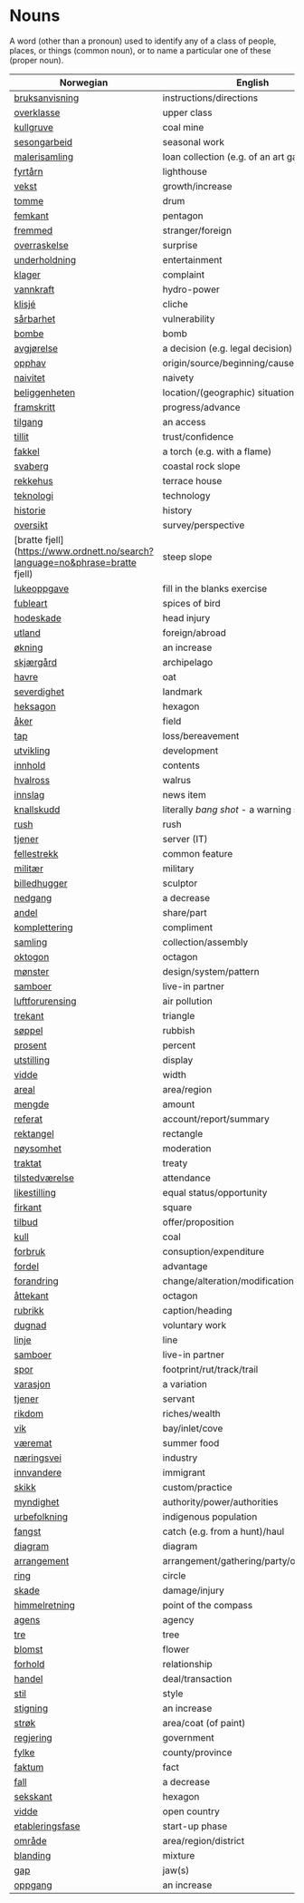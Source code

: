# Nouns

A word (other than a pronoun) used to identify any of a class of people, places, or things (common noun), or to name a particular one of these (proper noun).

| Norwegian | English | Gender |
| --- | --- | --- |
| [bruksanvisning](https://www.ordnett.no/search?language=no&phrase=bruksanvisning) | instructions/directions | m |
| [overklasse](https://www.ordnett.no/search?language=no&phrase=overklasse) | upper class | m |
| [kullgruve](https://www.ordnett.no/search?language=no&phrase=kullgruve) | coal mine | m |
| [sesongarbeid](https://www.ordnett.no/search?language=no&phrase=sesongarbeid) | seasonal work | i |
| [malerisamling](https://www.ordnett.no/search?language=no&phrase=malerisamling) | loan collection (e.g. of an art gallery) | m |
| [fyrtårn](https://www.ordnett.no/search?language=no&phrase=fyrtårn) | lighthouse | i |
| [vekst](https://www.ordnett.no/search?language=no&phrase=vekst) | growth/increase | m |
| [tomme](https://www.ordnett.no/search?language=no&phrase=tomme) | drum | m |
| [femkant](https://www.ordnett.no/search?language=no&phrase=femkant) | pentagon | m |
| [fremmed](https://www.ordnett.no/search?language=no&phrase=fremmed) | stranger/foreign | m |
| [overraskelse](https://www.ordnett.no/search?language=no&phrase=overraskelse) | surprise | m |
| [underholdning](https://www.ordnett.no/search?language=no&phrase=underholdning) | entertainment | m |
| [klager](https://www.ordnett.no/search?language=no&phrase=klager) | complaint | m |
| [vannkraft](https://www.ordnett.no/search?language=no&phrase=vannkraft) | hydro-power | m |
| [klisjé](https://www.ordnett.no/search?language=no&phrase=klisjé) | cliche | m |
| [sårbarhet](https://www.ordnett.no/search?language=no&phrase=sårbarhet) | vulnerability | m |
| [bombe](https://www.ordnett.no/search?language=no&phrase=bombe) | bomb | m |
| [avgjørelse](https://www.ordnett.no/search?language=no&phrase=avgjørelse) | a decision (e.g. legal decision) | m |
| [opphav](https://www.ordnett.no/search?language=no&phrase=opphav) | origin/source/beginning/cause | i |
| [naivitet](https://www.ordnett.no/search?language=no&phrase=naivitet) | naivety | m |
| [beliggenheten](https://www.ordnett.no/search?language=no&phrase=beliggenheten) | location/(geographic) situation | m/f |
| [framskritt](https://www.ordnett.no/search?language=no&phrase=framskritt) | progress/advance | i |
| [tilgang](https://www.ordnett.no/search?language=no&phrase=tilgang) | an access | i |
| [tillit](https://www.ordnett.no/search?language=no&phrase=tillit) | trust/confidence | m |
| [fakkel](https://www.ordnett.no/search?language=no&phrase=fakkel) | a torch (e.g. with a flame) | m |
| [svaberg](https://www.ordnett.no/search?language=no&phrase=svaberg) | coastal rock slope | i |
| [rekkehus](https://www.ordnett.no/search?language=no&phrase=rekkehus) | terrace house | i |
| [teknologi](https://www.ordnett.no/search?language=no&phrase=teknologi) | technology | m |
| [historie](https://www.ordnett.no/search?language=no&phrase=historie) | history | m/f |
| [oversikt](https://www.ordnett.no/search?language=no&phrase=oversikt) | survey/perspective | m |
| [bratte fjell](https://www.ordnett.no/search?language=no&phrase=bratte fjell) | steep slope | m |
| [lukeoppgave](https://www.ordnett.no/search?language=no&phrase=lukeoppgave) | fill in the blanks exercise | m |
| [fubleart](https://www.ordnett.no/search?language=no&phrase=fubleart) | spices of bird | m/f |
| [hodeskade](https://www.ordnett.no/search?language=no&phrase=hodeskade) | head injury | m |
| [utland](https://www.ordnett.no/search?language=no&phrase=utland) | foreign/abroad | m |
| [økning](https://www.ordnett.no/search?language=no&phrase=økning) | an increase | m |
| [skjærgård](https://www.ordnett.no/search?language=no&phrase=skjærgård) | archipelago | m |
| [havre](https://www.ordnett.no/search?language=no&phrase=havre) | oat | m |
| [severdighet](https://www.ordnett.no/search?language=no&phrase=severdighet) | landmark | m |
| [heksagon](https://www.ordnett.no/search?language=no&phrase=heksagon) | hexagon | m |
| [åker](https://www.ordnett.no/search?language=no&phrase=åker) | field | m |
| [tap](https://www.ordnett.no/search?language=no&phrase=tap) | loss/bereavement | i |
| [utvikling](https://www.ordnett.no/search?language=no&phrase=utvikling) | development | m |
| [innhold](https://www.ordnett.no/search?language=no&phrase=innhold) | contents | i |
| [hvalross](https://www.ordnett.no/search?language=no&phrase=hvalross) | walrus | m |
| [innslag](https://www.ordnett.no/search?language=no&phrase=innslag) | news item | i |
| [knallskudd](https://www.ordnett.no/search?language=no&phrase=knallskudd) | literally _bang shot_ - a warning shot gun | i |
| [rush](https://www.ordnett.no/search?language=no&phrase=rush) | rush | i |
| [tjener](https://www.ordnett.no/search?language=no&phrase=tjener) | server (IT) | m |
| [fellestrekk](https://www.ordnett.no/search?language=no&phrase=fellestrekk) | common feature | i |
| [militær](https://www.ordnett.no/search?language=no&phrase=militær) | military | m |
| [billedhugger](https://www.ordnett.no/search?language=no&phrase=billedhugger) | sculptor | m |
| [nedgang](https://www.ordnett.no/search?language=no&phrase=nedgang) | a decrease | m |
| [andel](https://www.ordnett.no/search?language=no&phrase=andel) | share/part | m |
| [komplettering](https://www.ordnett.no/search?language=no&phrase=komplettering) | compliment | m |
| [samling](https://www.ordnett.no/search?language=no&phrase=samling) | collection/assembly | m |
| [oktogon](https://www.ordnett.no/search?language=no&phrase=oktogon) | octagon | m |
| [mønster](https://www.ordnett.no/search?language=no&phrase=mønster) | design/system/pattern | i |
| [samboer](https://www.ordnett.no/search?language=no&phrase=samboer) | live-in partner | m |
| [luftforurensing](https://www.ordnett.no/search?language=no&phrase=luftforurensing) | air pollution | m |
| [trekant](https://www.ordnett.no/search?language=no&phrase=trekant) | triangle | m |
| [søppel](https://www.ordnett.no/search?language=no&phrase=søppel) | rubbish | i |
| [prosent](https://www.ordnett.no/search?language=no&phrase=prosent) | percent | m |
| [utstilling](https://www.ordnett.no/search?language=no&phrase=utstilling) | display | m |
| [vidde](https://www.ordnett.no/search?language=no&phrase=vidde) | width | m/f |
| [areal](https://www.ordnett.no/search?language=no&phrase=areal) | area/region | i |
| [mengde](https://www.ordnett.no/search?language=no&phrase=mengde) | amount | m |
| [referat](https://www.ordnett.no/search?language=no&phrase=referat) | account/report/summary | i |
| [rektangel](https://www.ordnett.no/search?language=no&phrase=rektangel) | rectangle | i |
| [nøysomhet](https://www.ordnett.no/search?language=no&phrase=nøysomhet) | moderation | m |
| [traktat](https://www.ordnett.no/search?language=no&phrase=traktat) | treaty | m |
| [tilstedværelse](https://www.ordnett.no/search?language=no&phrase=tilstedværelse) | attendance | i |
| [likestilling](https://www.ordnett.no/search?language=no&phrase=likestilling) | equal status/opportunity | m |
| [firkant](https://www.ordnett.no/search?language=no&phrase=firkant) | square | m |
| [tilbud](https://www.ordnett.no/search?language=no&phrase=tilbud) | offer/proposition | i |
| [kull](https://www.ordnett.no/search?language=no&phrase=kull) | coal | i |
| [forbruk](https://www.ordnett.no/search?language=no&phrase=forbruk) | consuption/expenditure | i |
| [fordel](https://www.ordnett.no/search?language=no&phrase=fordel) | advantage | m |
| [forandring](https://www.ordnett.no/search?language=no&phrase=forandring) | change/alteration/modification | m |
| [åttekant](https://www.ordnett.no/search?language=no&phrase=åttekant) | octagon | m |
| [rubrikk](https://www.ordnett.no/search?language=no&phrase=rubrikk) | caption/heading | m |
| [dugnad](https://www.ordnett.no/search?language=no&phrase=dugnad) | voluntary work | m |
| [linje](https://www.ordnett.no/search?language=no&phrase=linje) | line | m |
| [samboer](https://www.ordnett.no/search?language=no&phrase=samboer) | live-in partner | m |
| [spor](https://www.ordnett.no/search?language=no&phrase=spor) | footprint/rut/track/trail | i |
| [varasjon](https://www.ordnett.no/search?language=no&phrase=varasjon) | a variation | m |
| [tjener](https://www.ordnett.no/search?language=no&phrase=tjener) | servant | m |
| [rikdom](https://www.ordnett.no/search?language=no&phrase=rikdom) | riches/wealth | m |
| [vik](https://www.ordnett.no/search?language=no&phrase=vik) | bay/inlet/cove | m |
| [væremat](https://www.ordnett.no/search?language=no&phrase=væremat) | summer food | m |
| [næringsvei](https://www.ordnett.no/search?language=no&phrase=næringsvei) | industry | m |
| [innvandere](https://www.ordnett.no/search?language=no&phrase=innvandere) | immigrant | m |
| [skikk](https://www.ordnett.no/search?language=no&phrase=skikk) | custom/practice | m |
| [myndighet](https://www.ordnett.no/search?language=no&phrase=myndighet) | authority/power/authorities | m |
| [urbefolkning](https://www.ordnett.no/search?language=no&phrase=urbefolkning) | indigenous population | m |
| [fangst](https://www.ordnett.no/search?language=no&phrase=fangst) | catch (e.g. from a hunt)/haul | m |
| [diagram](https://www.ordnett.no/search?language=no&phrase=diagram) | diagram | i |
| [arrangement](https://www.ordnett.no/search?language=no&phrase=arrangement) | arrangement/gathering/party/organisation | i |
| [ring](https://www.ordnett.no/search?language=no&phrase=ring) | circle | m |
| [skade](https://www.ordnett.no/search?language=no&phrase=skade) | damage/injury | m |
| [himmelretning](https://www.ordnett.no/search?language=no&phrase=himmelretning) | point of the compass | m |
| [agens](https://www.ordnett.no/search?language=no&phrase=agens) | agency | m |
| [tre](https://www.ordnett.no/search?language=no&phrase=tre) | tree | i |
| [blomst](https://www.ordnett.no/search?language=no&phrase=blomst) | flower | m |
| [forhold](https://www.ordnett.no/search?language=no&phrase=forhold) | relationship | i |
| [handel](https://www.ordnett.no/search?language=no&phrase=handel) | deal/transaction | m |
| [stil](https://www.ordnett.no/search?language=no&phrase=stil) | style | m |
| [stigning](https://www.ordnett.no/search?language=no&phrase=stigning) | an increase | m |
| [strøk](https://www.ordnett.no/search?language=no&phrase=strøk) | area/coat (of paint) | i |
| [regjering](https://www.ordnett.no/search?language=no&phrase=regjering) | government | m |
| [fylke](https://www.ordnett.no/search?language=no&phrase=fylke) | county/province | i |
| [faktum](https://www.ordnett.no/search?language=no&phrase=faktum) | fact | i |
| [fall](https://www.ordnett.no/search?language=no&phrase=fall) | a decrease | i |
| [sekskant](https://www.ordnett.no/search?language=no&phrase=sekskant) | hexagon | m |
| [vidde](https://www.ordnett.no/search?language=no&phrase=vidde) | open country | m |
| [etableringsfase](https://www.ordnett.no/search?language=no&phrase=etableringsfase) | start-up phase | m |
| [område](https://www.ordnett.no/search?language=no&phrase=område) | area/region/district | i |
| [blanding](https://www.ordnett.no/search?language=no&phrase=blanding) | mixture | m |
| [gap](https://www.ordnett.no/search?language=no&phrase=gap) | jaw(s) | m |
| [oppgang](https://www.ordnett.no/search?language=no&phrase=oppgang) | an increase | m |

